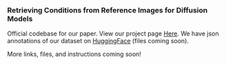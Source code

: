 ### Retrieving Conditions from Reference Images for Diffusion Models

Official codebase for our paper. View our project page [Here](https://haorantang.github.io/cl_spatial_inductive_bias/). We have json annotations of our dataset on [HuggingFace](https://huggingface.co/datasets/DollyDayko/RetriBooru) (files coming soon).

More links, files, and instructions coming soon!
